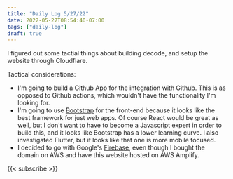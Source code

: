 ```yaml
---
title: "Daily Log 5/27/22"
date: 2022-05-27T08:54:40-07:00
tags: ["daily-log"]
draft: true
---
```

I figured out some tactial things about building decode, and setup the website through Cloudflare.

Tactical considerations:

- I'm going to build a Github App for the integration with Github. This is as opposed to Github actions, which wouldn't have the functionality I'm looking for.
- I'm going to use [Bootstrap](https://getbootstrap.com/) for the front-end because it looks like the best framework for just web apps. Of course React would be great as well, but I don't want to have to become a Javascript expert in order to build this, and it looks like Bootstrap has a lower learning curve. I also investigated Flutter, but it looks like that one is more mobile focused.
- I decided to go with Google's [Firebase](https://firebase.google.com/), even though I bought the domain on AWS and have this website hosted on AWS Amplify.

{{< subscribe >}}
